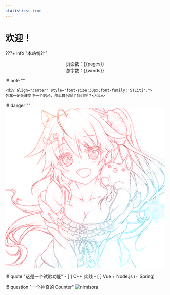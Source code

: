 ```yaml
---
statistics: true
---
```




# 欢迎！


???+ info "本站统计"
    <center>页面数：{{pages}} </center>
    <center>总字数：{{words}} </center>


!!! note ""
	<center></center>
	
	<div align="center" style="font-size:30px;font-family:'STLiti';">
    列车一定会驶向下一个站台，那么舞台呢？我们呢？</div>


!!! danger ""
	<img src="image/OneLastSora.png" id="sora"/>

!!! quote "这是一个试验功能"
	- [ ]  C++ 实践
	- [ ]  Vue + Node.js (+ Spring)

!!! question "一个神奇的 Counter"
	<img src="https://count.getloli.com/@nimisora" alt="nimisora"> 

